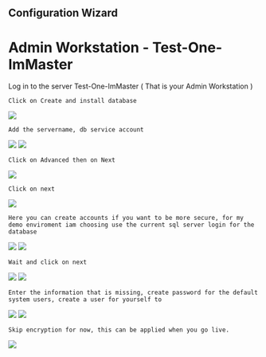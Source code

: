
## Configuration Wizard
# Admin Workstation - Test-One-ImMaster
Log in to the server Test-One-ImMaster ( That is your Admin Workstation ) 



```
Click on Create and install database
```

![](https://github.com/fardinbarashi/Howto/blob/main/One%20-%20Identity%20Manager/One%20Identity%20Manager%209.1.2/4.0%20Install%20and%20Configure%20One%20Identity%20Manager/1.0%20Install%20Admin%20Tools%20on%20Master%20Server%20and%20IM%20database%20on%20DB/IMG/1.2/1.png)

```
Add the servername, db service account 
```
![](https://github.com/fardinbarashi/Howto/blob/main/One%20-%20Identity%20Manager/One%20Identity%20Manager%209.1.2/4.0%20Install%20and%20Configure%20One%20Identity%20Manager/1.0%20Install%20Admin%20Tools%20on%20Master%20Server%20and%20IM%20database%20on%20DB/IMG/1.2/2.png)
![](https://github.com/fardinbarashi/Howto/blob/main/One%20-%20Identity%20Manager/One%20Identity%20Manager%209.1.2/4.0%20Install%20and%20Configure%20One%20Identity%20Manager/1.0%20Install%20Admin%20Tools%20on%20Master%20Server%20and%20IM%20database%20on%20DB/IMG/1.2/3.png)

```
Click on Advanced then on Next
```
![](https://github.com/fardinbarashi/Howto/blob/main/One%20-%20Identity%20Manager/One%20Identity%20Manager%209.1.2/4.0%20Install%20and%20Configure%20One%20Identity%20Manager/1.0%20Install%20Admin%20Tools%20on%20Master%20Server%20and%20IM%20database%20on%20DB/IMG/1.2/4.png)

```
Click on next
```
![](https://github.com/fardinbarashi/Howto/blob/main/One%20-%20Identity%20Manager/One%20Identity%20Manager%209.1.2/4.0%20Install%20and%20Configure%20One%20Identity%20Manager/1.0%20Install%20Admin%20Tools%20on%20Master%20Server%20and%20IM%20database%20on%20DB/IMG/1.2/5.png)

```
Here you can create accounts if you want to be more secure, for my demo enviroment iam choosing use the current sql server login for the database
```
![](https://github.com/fardinbarashi/Howto/blob/main/One%20-%20Identity%20Manager/One%20Identity%20Manager%209.1.2/4.0%20Install%20and%20Configure%20One%20Identity%20Manager/1.0%20Install%20Admin%20Tools%20on%20Master%20Server%20and%20IM%20database%20on%20DB/IMG/1.2/6.png)
![](https://github.com/fardinbarashi/Howto/blob/main/One%20-%20Identity%20Manager/One%20Identity%20Manager%209.1.2/4.0%20Install%20and%20Configure%20One%20Identity%20Manager/1.0%20Install%20Admin%20Tools%20on%20Master%20Server%20and%20IM%20database%20on%20DB/IMG/1.2/7.png)

```
Wait and click on next
```
![](https://github.com/fardinbarashi/Howto/blob/main/One%20-%20Identity%20Manager/One%20Identity%20Manager%209.1.2/4.0%20Install%20and%20Configure%20One%20Identity%20Manager/1.0%20Install%20Admin%20Tools%20on%20Master%20Server%20and%20IM%20database%20on%20DB/IMG/1.2/8.png)
![](https://github.com/fardinbarashi/Howto/blob/main/One%20-%20Identity%20Manager/One%20Identity%20Manager%209.1.2/4.0%20Install%20and%20Configure%20One%20Identity%20Manager/1.0%20Install%20Admin%20Tools%20on%20Master%20Server%20and%20IM%20database%20on%20DB/IMG/1.2/9.png)

```
Enter the information that is missing, create password for the default system users, create a user for yourself to
```
![](https://github.com/fardinbarashi/Howto/blob/main/One%20-%20Identity%20Manager/One%20Identity%20Manager%209.1.2/4.0%20Install%20and%20Configure%20One%20Identity%20Manager/1.0%20Install%20Admin%20Tools%20on%20Master%20Server%20and%20IM%20database%20on%20DB/IMG/1.2/10.png)
![](https://github.com/fardinbarashi/Howto/blob/main/One%20-%20Identity%20Manager/One%20Identity%20Manager%209.1.2/4.0%20Install%20and%20Configure%20One%20Identity%20Manager/1.0%20Install%20Admin%20Tools%20on%20Master%20Server%20and%20IM%20database%20on%20DB/IMG/1.2/11.png)

```
Skip encryption for now, this can be applied when you go live.
```
![](https://github.com/fardinbarashi/Howto/blob/main/One%20-%20Identity%20Manager/One%20Identity%20Manager%209.1.2/4.0%20Install%20and%20Configure%20One%20Identity%20Manager/1.0%20Install%20Admin%20Tools%20on%20Master%20Server%20and%20IM%20database%20on%20DB/IMG/1.2/12.png)




